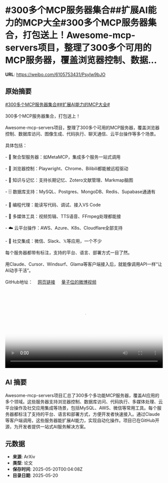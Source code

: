 # #300多个MCP服务器集合##扩展AI能力的MCP大全#300多个MCP服务器集合，打包送上！Awesome-mcp-servers项目，整理了300多个可用的MCP服务器，覆盖浏览器控制、数据...

**URL**: https://weibo.com/6105753431/PsyIw9bJO

## 原始摘要

<a href="https://m.weibo.cn/search?containerid=231522type%3D1%26t%3D10%26q%3D%23300%E5%A4%9A%E4%B8%AAMCP%E6%9C%8D%E5%8A%A1%E5%99%A8%E9%9B%86%E5%90%88%23&amp;extparam=%23300%E5%A4%9A%E4%B8%AAMCP%E6%9C%8D%E5%8A%A1%E5%99%A8%E9%9B%86%E5%90%88%23" data-hide=""><span class="surl-text">#300多个MCP服务器集合#</span></a><a href="https://m.weibo.cn/search?containerid=231522type%3D1%26t%3D10%26q%3D%23%E6%89%A9%E5%B1%95AI%E8%83%BD%E5%8A%9B%E7%9A%84MCP%E5%A4%A7%E5%85%A8%23&amp;extparam=%23%E6%89%A9%E5%B1%95AI%E8%83%BD%E5%8A%9B%E7%9A%84MCP%E5%A4%A7%E5%85%A8%23" data-hide=""><span class="surl-text">#扩展AI能力的MCP大全#</span></a><br><br>300多个MCP服务器集合，打包送上！<br><br>Awesome-mcp-servers项目，整理了300多个可用的MCP服务器，覆盖浏览器控制、数据库访问、图像生成、代码执行、聊天通信、云平台操作等多个场景。<br><br>具体包括：<br><br>- 🔗 聚合型服务器：如MetaMCP，集成多个服务一站式调用<br><br>- 📂 浏览器控制：Playwright、Chrome、Bilibili都能被远程驱动<br><br>- 🧠 知识与记忆：支持长期记忆、Zotero文献管理、Markmap脑图<br><br>- 🗄️ 数据库支持：MySQL、Postgres、MongoDB、Redis、Supabase通通有<br><br>- 🤖 编程代理：能读写代码、调试、接入VS Code<br><br>- 🎥 多媒体工具：视频剪辑、TTS语音、FFmpeg处理都能接<br><br>- ☁️ 云平台操作：AWS、Azure、K8s、Cloudflare全部支持<br><br>- 💬 社交集成：微信、Slack、𝕏等应用，一个不少<br><br>每个服务器都带有标注，支持的平台、语言、部署方式一目了然。<br><br>用Claude、Cursor、Windsurf、Glama等客户端接入后，就能像调用API一样“让AI动手干活”。<br><br>GitHub地址：<a href="https://weibo.cn/sinaurl?u=https%3A%2F%2Fgithub.com%2Fpunkpeye%2Fawesome-mcp-servers" data-hide=""><span class="url-icon"><img style="width: 1rem;height: 1rem" src="https://h5.sinaimg.cn/upload/2015/09/25/3/timeline_card_small_web_default.png" referrerpolicy="no-referrer"></span><span class="surl-text">网页链接</span></a> <a href="https://video.weibo.com/show?fid=1034:5168065575321679" data-hide=""><span class="url-icon"><img style="width: 1rem;height: 1rem" src="https://h5.sinaimg.cn/upload/2015/09/25/3/timeline_card_small_video_default.png" referrerpolicy="no-referrer"></span><span class="surl-text">量子位的微博视频</span></a><br clear="both"><div style="clear: both"></div><video controls="controls" poster="https://tvax3.sinaimg.cn/orj480/006Fd7o3ly1i1kxc4lb9yj31640u00up.jpg" style="width: 100%"><source src="https://f.video.weibocdn.com/o0/cOZhaejdlx08omTEsl7W01041200eKzq0E010.mp4?label=mp4_720p&amp;template=1008x720.25.0&amp;ori=0&amp;ps=1CwnkDw1GXwCQx&amp;Expires=1747702975&amp;ssig=Rum9haOBHI&amp;KID=unistore,video"><source src="https://f.video.weibocdn.com/o0/mdznT8jilx08omTEgAq4010412007qAK0E010.mp4?label=mp4_hd&amp;template=672x480.25.0&amp;ori=0&amp;ps=1CwnkDw1GXwCQx&amp;Expires=1747702975&amp;ssig=OiB7us5JTJ&amp;KID=unistore,video"><source src="https://f.video.weibocdn.com/o0/zHuHVTU5lx08omTE90OI010412004uYr0E010.mp4?label=mp4_ld&amp;template=504x360.25.0&amp;ori=0&amp;ps=1CwnkDw1GXwCQx&amp;Expires=1747702975&amp;ssig=Yj8jmOGWrt&amp;KID=unistore,video"><p>视频无法显示，请前往<a href="https://video.weibo.com/show?fid=1034%3A5168065575321679" target="_blank" rel="noopener noreferrer">微博视频</a>观看。</p></video>

## AI 摘要

Awesome-mcp-servers项目汇总了300多个多功能MCP服务器，覆盖AI应用的多个领域。这些服务器支持浏览器控制、数据库访问、代码执行、多媒体处理、云平台操作及社交应用集成等场景，包括MySQL、AWS、微信等常用工具。每个服务器都标注了支持的平台、语言和部署方式，方便开发者快速接入。通过Claude等客户端调用，这些服务器能扩展AI能力，实现自动化操作。项目已在GitHub开源，为开发者提供一站式AI服务解决方案。

## 元数据

- **来源**: ArXiv
- **类型**: 论文
- **保存时间**: 2025-05-20T00:04:08Z
- **目录日期**: 2025-05-20
